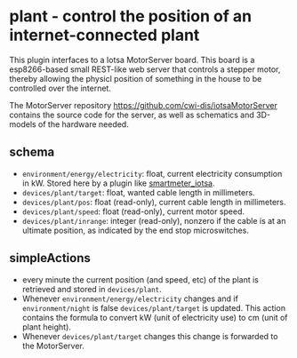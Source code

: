# plant - control the position of an internet-connected plant

This plugin interfaces to a Iotsa MotorServer board. This board is a esp8266-based small REST-like web server that controls a stepper motor, thereby allowing the physicl position of something in the house to be controlled over the internet.

The MotorServer repository <https://github.com/cwi-dis/iotsaMotorServer> contains the source code for the server, as well as schematics and 3D-models of the hardware needed.

## schema
* `environment/energy/electricity`: float, current electricity consumption in kW. Stored here by a plugin like [smartmeter_iotsa](../smartmeter_iotsa/readme.md).
* `devices/plant/target`: float, wanted cable length in millimeters.
* `devices/plant/pos`: float (read-only), current cable length in millimeters.
* `devices/plant/speed`: float (read-only), current motor speed.
* `devices/plant/inrange`: integer (read-only), nonzero if the cable is at an ultimate position, as indicated by the end stop microswitches.

## simpleActions

* every minute the current position (and speed, etc) of the plant is retrieved and stored in `devices/plant`.
* Whenever `environment/energy/electricity` changes and if `environment/night` is false `devices/plant/target` is updated. This action contains the formula to convert kW (unit of electricity use) to cm (unit of plant height).
* Whenever `devices/plant/target` changes this change is forwarded to the MotorServer.
